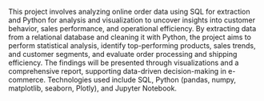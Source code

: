 This project involves analyzing online order data using SQL for extraction and Python for analysis and visualization to uncover insights into customer behavior, sales performance, and operational efficiency. By extracting data from a relational database and cleaning it with Python, the project aims to perform statistical analysis, identify top-performing products, sales trends, and customer segments, and evaluate order processing and shipping efficiency. The findings will be presented through visualizations and a comprehensive report, supporting data-driven decision-making in e-commerce. Technologies used include SQL, Python (pandas, numpy, matplotlib, seaborn, Plotly), and Jupyter Notebook.
